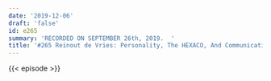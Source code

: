 ```yaml
---
date: '2019-12-06'
draft: 'false'
id: e265
summary: 'RECORDED ON SEPTEMBER 26th, 2019.  '
title: '#265 Reinout de Vries: Personality, The HEXACO, And Communication Styles'
---
```

{{< episode >}}
